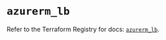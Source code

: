 # `azurerm_lb`

Refer to the Terraform Registry for docs: [`azurerm_lb`](https://registry.terraform.io/providers/hashicorp/azurerm/4.37.0/docs/resources/lb).
